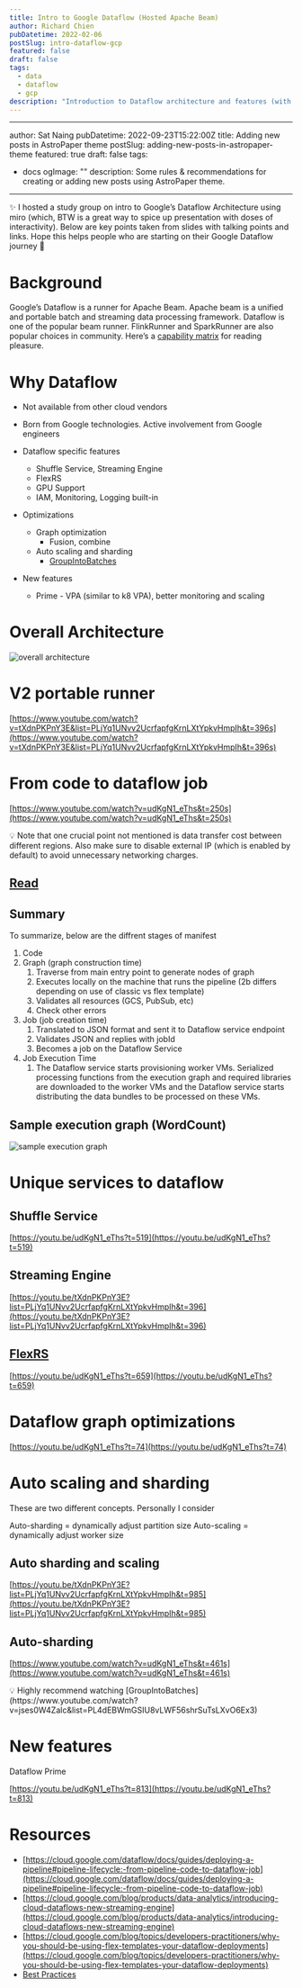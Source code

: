 ```yaml
---
title: Intro to Google Dataflow (Hosted Apache Beam)
author: Richard Chien
pubDatetime: 2022-02-06
postSlug: intro-dataflow-gcp
featured: false
draft: false
tags:
  - data
  - dataflow
  - gcp
description: "Introduction to Dataflow architecture and features (with videos)"
---
```


---

author: Sat Naing
pubDatetime: 2022-09-23T15:22:00Z
title: Adding new posts in AstroPaper theme
postSlug: adding-new-posts-in-astropaper-theme
featured: true
draft: false
tags:

- docs
  ogImage: ""
  description:
  Some rules & recommendations for creating or adding new posts using AstroPaper
  theme.

---

<aside>
✨ I hosted a study group on intro to Google’s Dataflow Architecture using miro (which, BTW is a great way to spice up presentation with doses of interactivity). Below are key points taken from slides with talking points and links. Hope this helps people who are starting on their Google Dataflow journey 🙂

</aside>

# Background

Google’s Dataflow is a runner for Apache Beam. Apache beam is a unified and portable batch and streaming data processing framework. Dataflow is one of the popular beam runner. FlinkRunner and SparkRunner are also popular choices in community. Here’s a [capability matrix](https://beam.apache.org/documentation/runners/capability-matrix/) for reading pleasure.

# Why Dataflow

- Not available from other cloud vendors
- Born from Google technologies. Active involvement from Google engineers

- Dataflow specific features
  - Shuffle Service, Streaming Engine
  - FlexRS
  - GPU Support
  - IAM, Monitoring, Logging built-in
- Optimizations
  - Graph optimization
    - Fusion, combine
  - Auto scaling and sharding
    - [GroupIntoBatches](https://www.youtube.com/watch?v=jses0W4Zalc&list=PL4dEBWmGSIU8vLWF56shrSuTsLXvO6Ex3)
- New features
  - Prime - VPA (similar to k8 VPA), better monitoring and scaling

# Overall Architecture

![overall architecture](/public/blog/intro-gcp-dataflow/overall-architecture.png)

# V2 portable runner

[https://www.youtube.com/watch?v=tXdnPKPnY3E&list=PLjYq1UNvv2UcrfapfgKrnLXtYpkvHmpIh&t=396s](https://www.youtube.com/watch?v=tXdnPKPnY3E&list=PLjYq1UNvv2UcrfapfgKrnLXtYpkvHmpIh&t=396s)

# From code to dataflow job

[https://www.youtube.com/watch?v=udKgN1_eThs&t=250s](https://www.youtube.com/watch?v=udKgN1_eThs&t=250s)

<aside>
💡 Note that one crucial point not mentioned is data transfer cost between different regions. Also make sure to disable external IP (which is enabled by default) to avoid unnecessary networking charges.

</aside>

## [Read](https://cloud.google.com/dataflow/docs/guides/deploying-a-pipeline#pipeline-lifecycle:-from-pipeline-code-to-dataflow-job)

## Summary

To summarize, below are the diffrent stages of manifest

1. Code
2. Graph (graph construction time)
   1. Traverse from main entry point to generate nodes of graph
   2. Executes locally on the machine that runs the pipeline (2b differs depending on use of classic vs flex template)
   3. Validates all resources (GCS, PubSub, etc)
   4. Check other errors
3. Job (job creation time)
   1. Translated to JSON format and sent it to Dataflow service endpoint
   2. Validates JSON and replies with jobId
   3. Becomes a job on the Dataflow Service
4. Job Execution Time
   1. The Dataflow service starts provisioning worker VMs. Serialized processing functions from the execution graph and required libraries are downloaded to the worker VMs and the Dataflow service starts distributing the data bundles to be processed on these VMs.

## Sample execution graph (WordCount)

![sample execution graph](/public/blog/intro-gcp-dataflow/sample-execution-graph.png)

# Unique services to dataflow

## Shuffle Service

[https://youtu.be/udKgN1_eThs?t=519](https://youtu.be/udKgN1_eThs?t=519)

## Streaming Engine

[https://youtu.be/tXdnPKPnY3E?list=PLjYq1UNvv2UcrfapfgKrnLXtYpkvHmpIh&t=396](https://youtu.be/tXdnPKPnY3E?list=PLjYq1UNvv2UcrfapfgKrnLXtYpkvHmpIh&t=396)

## [FlexRS](https://youtu.be/tXdnPKPnY3E?list=PLjYq1UNvv2UcrfapfgKrnLXtYpkvHmpIh&t=396)

[https://youtu.be/udKgN1_eThs?t=659](https://youtu.be/udKgN1_eThs?t=659)

# Dataflow graph optimizations

[https://youtu.be/udKgN1_eThs?t=74](https://youtu.be/udKgN1_eThs?t=74)

# Auto scaling and sharding

These are two different concepts. Personally I consider

Auto-sharding = dynamically adjust partition size
Auto-scaling = dynamically adjust worker size

## Auto sharding and scaling

[https://youtu.be/tXdnPKPnY3E?list=PLjYq1UNvv2UcrfapfgKrnLXtYpkvHmpIh&t=985](https://youtu.be/tXdnPKPnY3E?list=PLjYq1UNvv2UcrfapfgKrnLXtYpkvHmpIh&t=985)

## Auto-sharding

[https://www.youtube.com/watch?v=udKgN1_eThs&t=461s](https://www.youtube.com/watch?v=udKgN1_eThs&t=461s)

<aside>
💡 Highly recommend watching [GroupIntoBatches](https://www.youtube.com/watch?v=jses0W4Zalc&list=PL4dEBWmGSIU8vLWF56shrSuTsLXvO6Ex3)

</aside>

# New features

Dataflow Prime

[https://youtu.be/udKgN1_eThs?t=813](https://youtu.be/udKgN1_eThs?t=813)

# Resources

- [https://cloud.google.com/dataflow/docs/guides/deploying-a-pipeline#pipeline-lifecycle:-from-pipeline-code-to-dataflow-job](https://cloud.google.com/dataflow/docs/guides/deploying-a-pipeline#pipeline-lifecycle:-from-pipeline-code-to-dataflow-job)
- [https://cloud.google.com/blog/products/data-analytics/introducing-cloud-dataflows-new-streaming-engine](https://cloud.google.com/blog/products/data-analytics/introducing-cloud-dataflows-new-streaming-engine)
- [https://cloud.google.com/blog/topics/developers-practitioners/why-you-should-be-using-flex-templates-your-dataflow-deployments](https://cloud.google.com/blog/topics/developers-practitioners/why-you-should-be-using-flex-templates-your-dataflow-deployments)
- [Best Practices](https://cloud.google.com/architecture/building-production-ready-data-pipelines-using-dataflow-overview)
